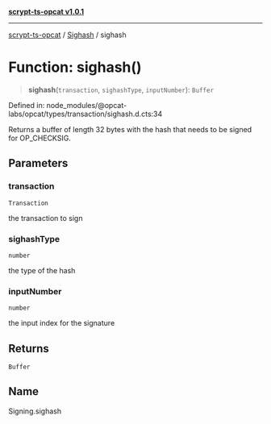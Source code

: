 [**scrypt-ts-opcat v1.0.1**](../../../README.md)

***

[scrypt-ts-opcat](../../../README.md) / [Sighash](../README.md) / sighash

# Function: sighash()

> **sighash**(`transaction`, `sighashType`, `inputNumber`): `Buffer`

Defined in: node\_modules/@opcat-labs/opcat/types/transaction/sighash.d.cts:34

Returns a buffer of length 32 bytes with the hash that needs to be signed
for OP_CHECKSIG.

## Parameters

### transaction

`Transaction`

the transaction to sign

### sighashType

`number`

the type of the hash

### inputNumber

`number`

the input index for the signature

## Returns

`Buffer`

## Name

Signing.sighash
